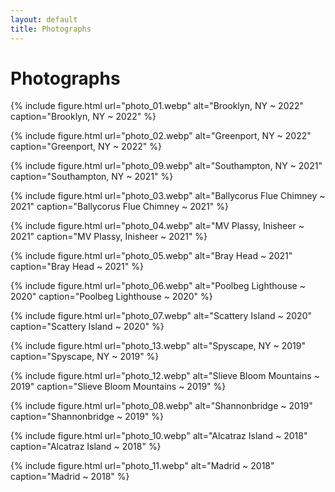 ```yaml
---
layout: default
title: Photographs
---
```


<h1 class="title">Photographs</h1>

{% include figure.html url="photo_01.webp" alt="Brooklyn, NY ~ 2022" caption="Brooklyn, NY ~ 2022" %}

{% include figure.html url="photo_02.webp" alt="Greenport, NY ~ 2022" caption="Greenport, NY ~ 2022" %}

{% include figure.html url="photo_09.webp" alt="Southampton, NY ~ 2021" caption="Southampton, NY ~ 2021" %}

{% include figure.html url="photo_03.webp" alt="Ballycorus Flue Chimney ~ 2021" caption="Ballycorus Flue Chimney ~ 2021" %}

{% include figure.html url="photo_04.webp" alt="MV Plassy, Inisheer ~ 2021" caption="MV Plassy, Inisheer ~ 2021" %}

{% include figure.html url="photo_05.webp" alt="Bray Head ~ 2021" caption="Bray Head ~ 2021" %}

{% include figure.html url="photo_06.webp" alt="Poolbeg Lighthouse ~ 2020" caption="Poolbeg Lighthouse ~ 2020" %}

{% include figure.html url="photo_07.webp" alt="Scattery Island ~ 2020" caption="Scattery Island ~ 2020" %}

{% include figure.html url="photo_13.webp" alt="Spyscape, NY ~ 2019" caption="Spyscape, NY ~ 2019" %}

{% include figure.html url="photo_12.webp" alt="Slieve Bloom Mountains ~ 2019" caption="Slieve Bloom Mountains ~ 2019" %}

{% include figure.html url="photo_08.webp" alt="Shannonbridge ~ 2019" caption="Shannonbridge ~ 2019" %}

{% include figure.html url="photo_10.webp" alt="Alcatraz Island ~ 2018" caption="Alcatraz Island ~ 2018" %}

{% include figure.html url="photo_11.webp" alt="Madrid ~ 2018" caption="Madrid ~ 2018" %}

